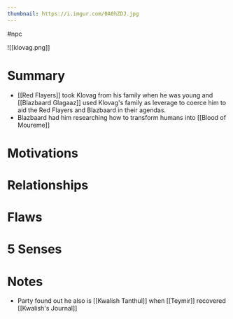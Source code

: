 ```yaml
---
thumbnail: https://i.imgur.com/0A0hZDJ.jpg
---
```


#npc

![[klovag.png]]
# Summary
- [[Red Flayers]] took Klovag from his family when he was young and [[Blazbaard Glagaaz]] used Klovag's family as leverage to coerce him to aid the Red Flayers and Blazbaard in their agendas.
- Blazbaard had him researching how to transform humans into [[Blood of Moureme]]

# Motivations
# Relationships
# Flaws
# 5 Senses
# Notes
- Party found out he also is [[Kwalish Tanthul]] when [[Teymir]] recovered [[Kwalish's Journal]]
